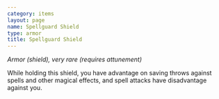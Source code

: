```yaml
---
category: items
layout: page
name: Spellguard Shield
type: armor
title: Spellguard Shield 
---
```

_Armor (shield), very rare (requires attunement)_ 

While holding this shield, you have advantage on saving throws against spells and other magical effects, and spell attacks have disadvantage against you. 